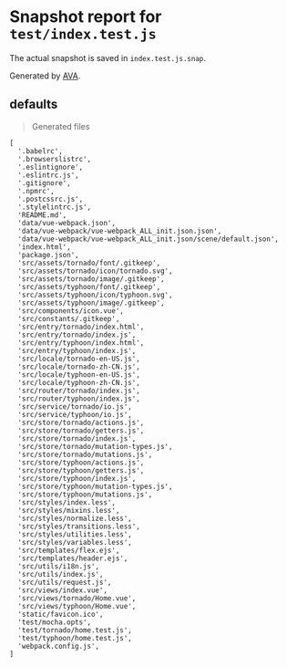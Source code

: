 # Snapshot report for `test/index.test.js`

The actual snapshot is saved in `index.test.js.snap`.

Generated by [AVA](https://ava.li).

## defaults

> Generated files

    [
      '.babelrc',
      '.browserslistrc',
      '.eslintignore',
      '.eslintrc.js',
      '.gitignore',
      '.npmrc',
      '.postcssrc.js',
      '.stylelintrc.js',
      'README.md',
      'data/vue-webpack.json',
      'data/vue-webpack/vue-webpack_ALL_init.json.json',
      'data/vue-webpack/vue-webpack_ALL_init.json/scene/default.json',
      'index.html',
      'package.json',
      'src/assets/tornado/font/.gitkeep',
      'src/assets/tornado/icon/tornado.svg',
      'src/assets/tornado/image/.gitkeep',
      'src/assets/typhoon/font/.gitkeep',
      'src/assets/typhoon/icon/typhoon.svg',
      'src/assets/typhoon/image/.gitkeep',
      'src/components/icon.vue',
      'src/constants/.gitkeep',
      'src/entry/tornado/index.html',
      'src/entry/tornado/index.js',
      'src/entry/typhoon/index.html',
      'src/entry/typhoon/index.js',
      'src/locale/tornado-en-US.js',
      'src/locale/tornado-zh-CN.js',
      'src/locale/typhoon-en-US.js',
      'src/locale/typhoon-zh-CN.js',
      'src/router/tornado/index.js',
      'src/router/typhoon/index.js',
      'src/service/tornado/io.js',
      'src/service/typhoon/io.js',
      'src/store/tornado/actions.js',
      'src/store/tornado/getters.js',
      'src/store/tornado/index.js',
      'src/store/tornado/mutation-types.js',
      'src/store/tornado/mutations.js',
      'src/store/typhoon/actions.js',
      'src/store/typhoon/getters.js',
      'src/store/typhoon/index.js',
      'src/store/typhoon/mutation-types.js',
      'src/store/typhoon/mutations.js',
      'src/styles/index.less',
      'src/styles/mixins.less',
      'src/styles/normalize.less',
      'src/styles/transitions.less',
      'src/styles/utilities.less',
      'src/styles/variables.less',
      'src/templates/flex.ejs',
      'src/templates/header.ejs',
      'src/utils/i18n.js',
      'src/utils/index.js',
      'src/utils/request.js',
      'src/views/index.vue',
      'src/views/tornado/Home.vue',
      'src/views/typhoon/Home.vue',
      'static/favicon.ico',
      'test/mocha.opts',
      'test/tornado/home.test.js',
      'test/typhoon/home.test.js',
      'webpack.config.js',
    ]
